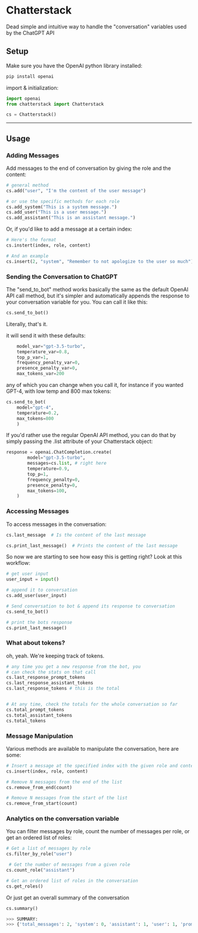 # Chatterstack 
Dead simple and intuitive way to handle the "conversation" variables used by the ChatGPT API

## Setup
Make sure you have the OpenAI python library installed:


```py
pip install openai
```

import & initialization:
```py
import openai
from chatterstack import Chatterstack

cs = Chatterstack()
```
---
## Usage
### Adding Messages
Add messages to the end of conversation by giving the role and the content:

```py
# general method
cs.add("user", "I'm the content of the user message")

# or use the specific methods for each role
cs.add_system("This is a system message.")
cs.add_user("This is a user message.")
cs.add_assistant("This is an assistant message.")
```

Or, if you'd like to add a message at a certain index:

```py
# Here's the format
cs.instert(index, role, content)

# And an example
cs.insert(2, "system", "Remember to not apologize to the user so much")
```

### Sending the Conversation to ChatGPT
The "send_to_bot" method works basically the same as the default OpenAI API call method, but it's simpler and automatically appends the response to your conversation variable for you. You can call it like this:

```py
cs.send_to_bot()
```
Literally, that's it.

it will send it with these defaults:

```py
    model_var="gpt-3.5-turbo",
    temperature_var=0.8,
    top_p_var=1,
    frequency_penalty_var=0,
    presence_penalty_var=0,
    max_tokens_var=200
```

any of which you can change when you call it, for instance if you wanted GPT-4, with low temp and 800 max tokens:

```py
cs.send_to_bot(
    model="gpt-4",
    temperature=0.2,
    max_tokens=800
    )
```


If you'd rather use the regular OpenAI API method, you can do that by simply passing the .list attribute of your Chatterstack object:

```py
response = openai.ChatCompletion.create(
        model="gpt-3.5-turbo",
        messages=cs.list, # right here
        temperature=0.9,
        top_p=1,
        frequency_penalty=0,
        presence_penalty=0,
        max_tokens=100,
    )
```

### Accessing Messages
To access messages in the conversation:

```py
cs.last_message  # Is the content of the last message

cs.print_last_message()  # Prints the content of the last message
```

So now we are starting to see how easy this is getting right? Look at this workflow:

```py
# get user input
user_input = input()

# append it to conversation
cs.add_user(user_input)

# Send conversation to bot & append its response to conversation
cs.send_to_bot()

# print the bots response
cs.print_last_message()

```

### What about tokens?

oh, yeah. We're keeping track of tokens.

```py
# any time you get a new response from the bot, you
# can check the stats on that call
cs.last_response_prompt_tokens
cs.last_response_assistant_tokens
cs.last_response_tokens # this is the total


# At any time, check the totals for the whole conversation so far
cs.total_prompt_tokens
cs.total_assistant_tokens
cs.total_tokens
```


### Message Manipulation
Various methods are available to manipulate the conversation, here are some:

```py
# Insert a message at the specified index with the given role and content
cs.insert(index, role, content) 

# Remove N messages from the end of the list
cs.remove_from_end(count) 

# Remove N messages from the start of the list
cs.remove_from_start(count) 

```

### Analytics on the conversation variable 
You can filter messages by role, count the number of messages per role, or get an ordered list of roles:

```py
# Get a list of messages by role
cs.filter_by_role("user")  

 # Get the number of messages from a given role
cs.count_role("assistant") 

# Get an ordered list of roles in the conversation
cs.get_roles()  
```


Or just get an overall summary of the conversation
```py
cs.summary()

>>> SUMMARY:
>>> {'total_messages': 2, 'system': 0, 'assistant': 1, 'user': 1, 'prompt_tokens': 200, 'assistant_tokens': 78, 'total_tokens': 278}
```



